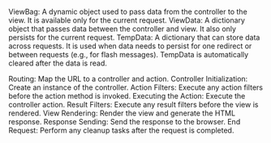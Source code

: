 ViewBag: A dynamic object used to pass data from the controller to the view. It is available only for the current request.
ViewData: A dictionary object that passes data between the controller and view. It also only persists for the current request.
TempData: A dictionary that can store data across requests. It is used when data needs to persist for one redirect or between requests (e.g., for flash messages). TempData is automatically cleared after the data is read.



Routing: Map the URL to a controller and action.
Controller Initialization: Create an instance of the controller.
Action Filters: Execute any action filters before the action method is invoked.
Executing the Action: Execute the controller action.
Result Filters: Execute any result filters before the view is rendered.
View Rendering: Render the view and generate the HTML response.
Response Sending: Send the response to the browser.
End Request: Perform any cleanup tasks after the request is completed.

